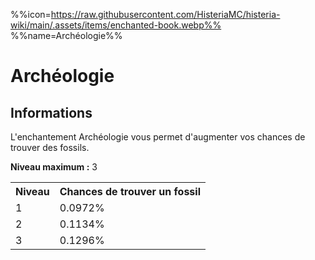 %%icon=https://raw.githubusercontent.com/HisteriaMC/histeria-wiki/main/.assets/items/enchanted-book.webp%%
%%name=Archéologie%%
# Archéologie

## Informations
L'enchantement Archéologie vous permet d'augmenter vos chances de trouver des fossils.


**Niveau maximum :** 3

<table>
  <tr>
    <th>Niveau</th>
    <th>Chances de trouver un fossil</th>
  </tr>
  <tr>
    <td>1</td>
    <td>0.0972%</td>
  </tr>
  <tr>
    <td>2</td>
    <td>0.1134%</td>
  </tr>
  <tr>
    <td>3</td>
    <td>0.1296%</td>
</table>
